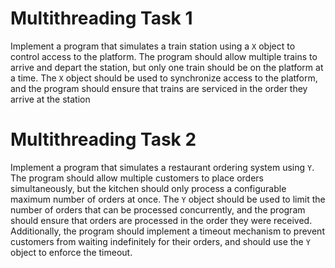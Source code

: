 # Multithreading Task 1
Implement a program that simulates a train station using a `X` object to control access to the platform. The program should allow multiple trains to arrive and depart the station, but only one train should be on the platform at a time. The `X` object should be used to synchronize access to the platform, and the program should ensure that trains are serviced in the order they arrive at the station

# Multithreading Task 2
Implement a program that simulates a restaurant ordering system using `Y`. The program should allow multiple customers to place orders simultaneously, but the kitchen should only process a configurable maximum number of orders at once. The `Y` object should be used to limit the number of orders that can be processed concurrently, and the program should ensure that orders are processed in the order they were received. Additionally, the program should implement a timeout mechanism to prevent customers from waiting indefinitely for their orders, and should use the `Y` object to enforce the timeout.


